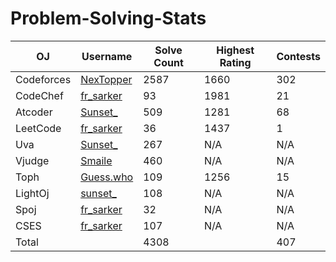 # Problem-Solving-Stats
| OJ | Username | Solve Count | Highest Rating | Contests|
| -- | -------- | ----------- | --------------| -------|   
| Codeforces | [NexTopper](https://codeforces.com/profile/NexTopper) | 2587 | 1660 | 302 |
| CodeChef | [fr_sarker](https://www.codechef.com/users/fr_sarker) | 93 | 1981 | 21 |
| Atcoder | [Sunset_](https://atcoder.jp/users/Sunset_) | 509 | 1281 | 68 |
| LeetCode | [fr_sarker](https://leetcode.com/u/fr_sarker/) | 36 | 1437 | 1 |
| Uva | [Sunset_](https://uhunt.onlinejudge.org/id/1021790) | 267 | N/A | N/A |
| Vjudge | [Smaile](https://vjudge.net/user/Smaile) | 460 | N/A | N/A |
| Toph | [Guess.who](https://toph.co/u/Guess.Who) | 109 | 1256 | 15 |
| LightOj | [sunset_](https://lightoj.com/user/sunset_) | 108 | N/A | N/A |
| Spoj | [fr_sarker](https://www.spoj.com/myaccount/) | 32 | N/A | N/A |
| CSES | [fr_sarker](https://cses.fi/problemset/user/6825/) | 107 | N/A | N/A |
| Total | | 4308 | | 407 |
